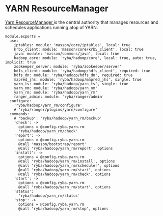 
# YARN ResourceManager

[Yarn ResourceManager ](http://hadoop.apache.org/docs/current/hadoop-yarn/hadoop-yarn-site/ResourceManagerRestart.html) is the central authority that manages resources and schedules applications running atop of YARN.

    module.exports =
      use:
        iptables: module: 'masson/core/iptables', local: true
        krb5_client: module: 'masson/core/krb5_client', local: true
        java: module: 'masson/commons/java', local: true
        hadoop_core: module: 'ryba/hadoop/core', local: true, auto: true, implicit: true
        zookeeper_server: module: 'ryba/zookeeper/server'
        hdfs_client: module: 'ryba/hadoop/hdfs_client', required: true
        hdfs_dn: module: 'ryba/hadoop/hdfs_dn', required: true
        mapred_jhs: module: 'ryba/hadoop/mapred_jhs', single: true
        yarn_ts: module: 'ryba/hadoop/yarn_ts', single: true
        yarn_nm: module: 'ryba/hadoop/yarn_nm'
        yarn_rm: module: 'ryba/hadoop/yarn_rm'
        ranger_admin: module: 'ryba/ranger/admin'
      configure:
        'ryba/hadoop/yarn_rm/configure'
        # 'ryba/ranger/plugins/yarn/configure'
      commands:
        # 'backup': 'ryba/hadoop/yarn_rm/backup'
        'check': ->
          options = @config.ryba.yarn.rm
          'ryba/hadoop/yarn_rm/check'
        'report': ->
          options = @config.ryba.yarn.rm
          @call 'masson/bootstrap/report'
          @call 'ryba/hadoop/yarn_rm/report', options
        'install': ->
          options = @config.ryba.yarn.rm
          @call 'ryba/hadoop/yarn_rm/install', options
          @call 'ryba/hadoop/yarn_rm/scheduler', options
          @call 'ryba/hadoop/yarn_rm/start', options
          @call 'ryba/hadoop/yarn_rm/check', options
        'start': ->
          options = @config.ryba.yarn.rm
          @call 'ryba/hadoop/yarn_rm/start', options
        'status':
          'ryba/hadoop/yarn_rm/status'
        'stop': ->
          options = @config.ryba.yarn.rm
          @call 'ryba/hadoop/yarn_rm/stop', options


[restart]: http://hadoop.apache.org/docs/current/hadoop-yarn/hadoop-yarn-site/ResourceManagerRestart.html
[ml_root_acl]: http://lucene.472066.n3.nabble.com/Yarn-HA-Zookeeper-ACLs-td4138735.html
[cloudera_ha]: http://www.cloudera.com/content/cloudera/en/documentation/core/latest/topics/cdh_hag_rm_ha_config.html
[cloudera_wp]: http://www.cloudera.com/content/cloudera/en/documentation/core/latest/topics/admin_ha_yarn_work_preserving_recovery.html
[hdp_wp]: http://docs.hortonworks.com/HDPDocuments/HDP2/HDP-2.2.4/bk_yarn_resource_mgt/content/ch_work-preserving_restart.html
[YARN-128]: https://issues.apache.org/jira/browse/YARN-128
[YARN-128-pdf]: https://issues.apache.org/jira/secure/attachment/12552867/RMRestartPhase1.pdf
[YARN-556]: https://issues.apache.org/jira/browse/YARN-556
[YARN-556-pdf]: https://issues.apache.org/jira/secure/attachment/12599562/Work%20Preserving%20RM%20Restart.pdf
